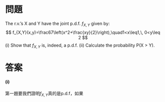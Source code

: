 # 問題
The r.v.’s X and Y have the joint p.d.f. $f_{X,Y}$ given by:
$$
f_{X,Y}(x,y)=\frac67\left(x^2+\frac{xy}{2}\right),\quad1<x\leq1,\, 0<y\leq 2
$$
(i) Show that $f_{X,Y}$ is, indeed, a p.d.f.
(ii) Calculate the probability P(X > Y).
# 答案

#### (i)
第一題要我們證明$f_{X,Y}$真的是p.d.f，如果